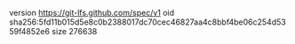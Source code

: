 version https://git-lfs.github.com/spec/v1
oid sha256:5fd11b015d5e8c0b2388017dc70cec46827aa4c8bbf4be06c254d5359f4852e6
size 276638
